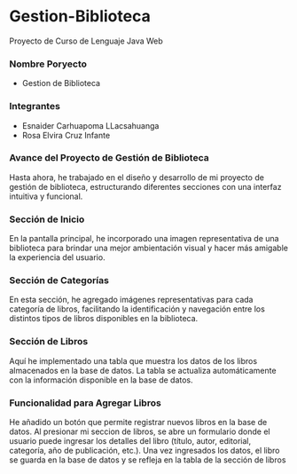 # Gestion-Biblioteca
 Proyecto de Curso de Lenguaje Java Web

 ### Nombre Poryecto

- Gestion de Biblioteca

 ### Integrantes
 - Esnaider Carhuapoma LLacsahuanga
 - Rosa Elvira Cruz Infante
 
### Avance del Proyecto de Gestión de Biblioteca

Hasta ahora, he trabajado en el diseño y desarrollo de mi proyecto de gestión de biblioteca, estructurando diferentes secciones con una interfaz intuitiva y funcional.

###  Sección de Inicio
   
En la pantalla principal, he incorporado una imagen representativa de una biblioteca para brindar una mejor ambientación visual y hacer más amigable la experiencia del usuario.

###  Sección de Categorías
   
En esta sección, he agregado imágenes representativas para cada categoría de libros, facilitando la identificación y navegación entre los distintos tipos de libros disponibles en la biblioteca.

###  Sección de Libros
   
Aquí he implementado una tabla que muestra los datos de los libros almacenados en la base de datos.
La tabla se actualiza automáticamente con la información disponible en la base de datos.

### Funcionalidad para Agregar Libros
   
He añadido un botón que permite registrar nuevos libros en la base de datos.
Al presionar mi seccion de libros, se abre un formulario donde el usuario puede ingresar los detalles del libro (título, autor, editorial, categoría, año de publicación, etc.).
Una vez ingresados los datos, el libro se guarda en la base de datos y se refleja en la tabla de la sección de libros
